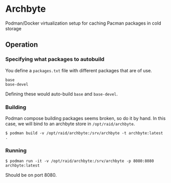 # Archbyte
Podman/Docker virtualization setup for caching Pacman packages in cold storage

## Operation

### Specifying what packages to autobuild

You define a `packages.txt` file with different packages that are of use.

```
base
base-devel
```

Defining these would auto-build `base` and `base-devel`.

### Building

Podman compose building packages seems broken, so do it by hand. In this case,
we will bind to an archbyte store in `/opt/raid/archbyte`.

```shell
$ podman build -v /opt/raid/archbyte:/srv/archbyte -t archbyte:latest .
```

### Running 

```shell
$ podman run -it -v /opt/raid/archbyte:/srv/archbyte -p 8080:8080 archbyte:latest
```

Should be on port 8080.
